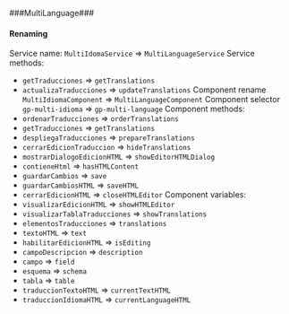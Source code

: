 ###MultiLanguage###

#### Renaming

Service name: `MultiIdomaService` => `MultiLanguageService` Service methods:

-   `getTraducciones` => `getTranslations`
-   `actualizaTraducciones` => `updateTranslations` Component rename `MultiIdiomaComponent` => `MultiLanguageComponent` Component selector `gp-multi-idioma` => `gp-multi-language` Component methods:
-   `ordenarTraducciones` => `orderTranslations`
-   `getTraducciones` => `getTranslations`
-   `despliegaTraducciones` => `prepareTranslations`
-   `cerrarEdicionTraduccion` => `hideTranslations`
-   `mostrarDialogoEdicionHTML` => `showEditorHTMLDialog`
-   `contieneHtml` => `hasHTMLContent`
-   `guardarCambios` => `save`
-   `guardarCambiosHTML` => `saveHTML`
-   `cerrarEdicionHTML` => `closeHTMLEditor` Component variables:
-   `visualizarEdicionHTML` => `showHTMLEditor`
-   `visualizarTablaTraducciones` => `showTranslations`
-   `elementosTraducciones` => `translations`
-   `textoHTML` => `text`
-   `habilitarEdicionHTML` => `isEditing`
-   `campoDescripcion` => `description`
-   `campo` => `field`
-   `esquema` => `schema`
-   `tabla` => `table`
-   `traduccionTextoHTML` => `currentTextHTML`
-   `traduccionIdiomaHTML` => `currentLanguageHTML`
